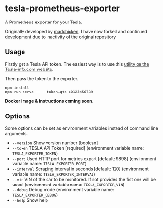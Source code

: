 # tesla-prometheus-exporter

A Prometheus exporter for your Tesla.

Originally developed by [madchicken](https://github.com/madchicken/tesla-prometheus-exporter). I have now forked and continued development due to inactivity of the original repository.

## Usage

Firstly get a Tesla API token. The easiest way is to use this [utility on the Tesla-info.com website](https://tesla-info.com/tesla-token.php).

Then pass the token to the exporter.

    npm install
    npm run serve -- --token=qts-a0123456789

**Docker image & instructions coming soon.**

## Options

Some options can be set as environment variables instead of command line arguments.

- `--version` Show version number [boolean]
- `--token` TESLA API Token [required] (environment variable name: `TESLA_EXPORTER_TOKEN`)
- `--port` Used HTTP port for metrics export [default: 9898] (environment variable name: `TESLA_EXPORTER_PORT`)
- `--interval` Scraping interval in seconds [default: 120] (environment variable name: `TESLA_EXPORTER_INTERVAL`)
- `--vin` VIN of the car to be monitored. If not provided the fist one will be used. (environment variable name: `TESLA_EXPORTER_VIN`)
- `--debug` Debug mode (environment variable name: `TESLA_EXPORTER_DEBUG`)
- `--help` Show help
